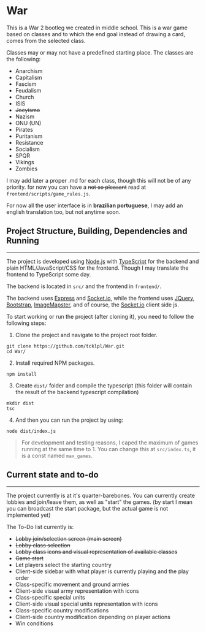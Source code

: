 # War
This is a War 2 bootleg we created in middle school. This is a war game based on classes and to which the end goal instead of drawing a card, comes from the selected class.

Classes may or may not have a predefined starting place. The classes are the following:
- Anarchism
- Capitalism
- Fascism
- Feudalism
- Church
- ISIS
- ~~Joeyismo~~
- Nazism
- ONU (UN)
- Pirates
- Puritanism
- Resistance
- Socialism
- SPQR
- Vikings
- Zombies

I may add later a proper .md for each class, though this will not be of any priority. for now you can have a ~~not so pleasant~~ read at `frontend/scripts/game_rules.js`.

For now all the user interface is in **brazilian portuguese**, I may add an english translation too, but not anytime soon.

## Project Structure, Building, Dependencies and Running
***
The project is developed using [Node.js](https://nodejs.org/) with [TypeScript](https://www.typescriptlang.org/) for the backend and plain HTML/JavaScript/CSS for the frontend. Though I may translate the frontend to TypeScript some day.

The backend is located in `src/` and the frontend in `frontend/`.

The backend uses [Express](https://expressjs.com/) and [Socket.io](https://socket.io/), while the frontend uses [JQuery](https://jquery.com/), [Bootstrap](https://getbootstrap.com/), [ImageMapster](https://github.com/jamietre/ImageMapster), and of course, the [Socket.io](https://socket.io/) client side js.

To start working or run the project (after cloning it), you need to follow the following steps:
1. Clone the project and navigate to the project root folder.
```
git clone https://github.com/tcklpl/War.git
cd War/
```
2. Install required NPM packages.
```
npm install
```
3. Create `dist/` folder and compile the typescript (this folder will contain the result of the backend typescript compilation)
```
mkdir dist
tsc
```
4. And then you can run the project by using:
```
node dist/index.js
```
> For development and testing reasons, I caped the maximum of games running at the same time to 1. You can change this at `src/index.ts`, it is a const named `max_games`.

## Current state and to-do
---
The project currently is at it's quarter-barebones. You can currently create lobbies and join/leave them, as well as "start" the games. (by start I mean you can broadcast the start package, but the actual game is not implemented yet)

The To-Do list currently is:
- ~~Lobby join/selection screen (main screen)~~
- ~~Lobby class selection~~
- ~~Lobby class icons and visual representation of available classes~~
- ~~Game start~~
- Let players select the starting country
- Client-side sidebar with what player is currently playing and the play order
- Class-specific movement and ground armies
- Client-side visual army representation with icons
- Class-specific special units
- Client-side visual special units representation with icons
- Class-specific country modifications
- Client-side country modification depending on player actions
- Win conditions

